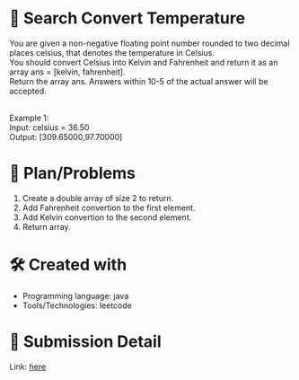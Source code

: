 
# 💼 Search Convert Temperature<a name="about-project"></a>
You are given a non-negative floating point number rounded to two decimal places celsius, that denotes the temperature in Celsius.
<br>
You should convert Celsius into Kelvin and Fahrenheit and return it as an array ans = [kelvin, fahrenheit].
<br>
Return the array ans. Answers within 10-5 of the actual answer will be accepted.
<br><br>

Example 1:
<br>
Input: celsius = 36.50 <br>
Output: [309.65000,97.70000]

# 📜 Plan/Problems
1. Create a double array of size 2 to return.
2. Add Fahrenheit convertion to the first element.
3. Add Kelvin convertion to the second element.
4. Return array.

# 🛠 Created with
- Programming language: java
- Tools/Technologies: leetcode

# 💎 Submission Detail
Link: [here](https://leetcode.com/submissions/detail/1114090609/)
